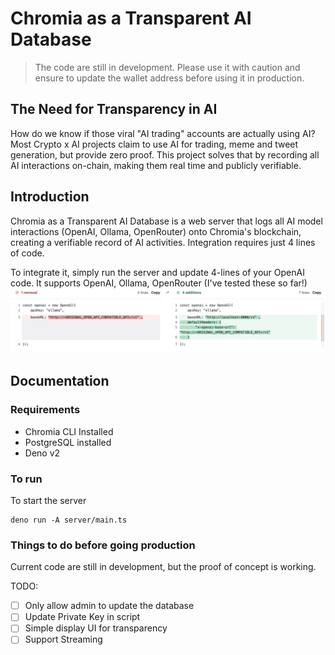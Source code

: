 # Chromia as a Transparent AI Database

> The code are still in development. Please use it with caution and ensure to update the wallet address before using it in production.

## The Need for Transparency in AI
How do we know if those viral "AI trading" accounts are actually using AI? Most Crypto x AI projects claim to use AI for trading, meme and tweet generation, but provide zero proof. This project solves that by recording all AI interactions on-chain, making them real time and publicly verifiable.

## Introduction

 Chromia as a Transparent AI Database is a web server that logs all AI model interactions (OpenAI, Ollama, OpenRouter) onto Chromia's blockchain, creating a verifiable record of AI activities. Integration requires just 4 lines of code.

To integrate it, simply run the server and update 4-lines of your OpenAI code. It supports OpenAI, Ollama, OpenRouter (I've tested these so far!)
![](./demo.png)

## Documentation


### Requirements
- Chromia CLI Installed
- PostgreSQL installed
- Deno v2


### To run
To start the server
```
deno run -A server/main.ts
```

### Things to do before going production

Current code are still in development, but the proof of concept is working.

TODO:
- [ ] Only allow admin to update the database 
- [ ] Update Private Key in script
- [ ] Simple display UI for transparency
- [ ] Support Streaming